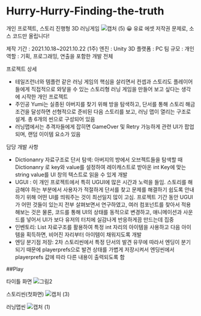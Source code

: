 # Hurry-Hurry-Finding-the-truth
개인 프로젝트, 스토리 진행형 3D 러닝게임
![캡처 (5)](https://user-images.githubusercontent.com/93479286/149658227-01298dd8-637b-467b-8aab-0b8109ded04b.png)
😀 유료 에셋 저작권 문제로, 소스 코드만 올립니다!

제작 기간 : 2021.10.18~2021.10.22 (1주)
엔진 : Unity 3D
플랫폼 : PC
팀 규모 : 개인
역할 : 기획, 프로그래밍, 연출을 포함한 개발 전체

프로젝트 상세 
-	테일즈런너와 템플런 같은 러닝 게임의 핵심을 살리면서 컨셉과 스토리도 플레이어들에게 직접적으로 와닿을 수 있는 스토리형 러닝 게임을 만들어 보고 싶다는 생각에 시작한 개인 프로젝트
-	주인공 Yumi는 실종된 아버지를 찾기 위해 방을 탐색하고, 단서를 통해 스토리 해금 조건을 달성하면 선형적으로 준비된 다음 스토리를 보고, 러닝 맵이 열리는 구조로 설계. 총 6개의 씬으로 구성되어 있음
-	러닝맵에서는 추격자들에게 잡히면 GameOver 및 Retry 가능하게 관련 UI가 팝업되며, 랜덤 이이템 요소가 있음

담당 개발 사항
-	Dictionanry 자료구조로 단서 탐색: 아버지의 방에서 오브젝트들을 탐색할 때 Dictionanry 로 key와 value를 설정하여 레이캐스트로 받아온 int Key에 맞는 string value를 UI 창의 텍스트로 읽을 수 있게 개발
-	UGUI : 이 개인 프로젝트에서 특히 UGUI에 많은 시간과 노력을 들임. 스토리를 해금해야 하는 부분에서 사용자가 적절하게 단서를 찾고 문제를 해결하기 쉽도록 안내하기 위해 어떤 UI를 띄워주는 것이 최선일지 많이 고심. 프로젝트 기간 동안 UGUI가 어떤 것들이 있는지 전부 살펴보면서 연구하였고, 여러 컴포넌트를 찾아서 적용해보는 것은 물론, 코드를 통해 UI의 상태를 동적으로 변경하고, 애니메이션과 사운드를 넣어서 UI가 보다 유저의 터치에 실감나게 반응하게끔 만드는데 집중
-	인벤토리: List 자료구조를 활용하여 특정 int 자리의 아이템을 사용하고 다음 아이템을 획득하면, 비어진 자리부터 아이템이 채워지도록 개발
-	엔딩 분기점 저장: 2차 스토리씬에서 특정 단서의 발견 유무에 따라서 엔딩이 분기되기 때문에 playerprefs으로 발견 상태를 가볍게 저장시켜서 엔딩씬에서 playerprefs 값에 따라 다른 내용이 출력되도록 함

##Play

타이틀 화면
![그림2](https://user-images.githubusercontent.com/93479286/149658272-cbde30e6-6f16-4c38-a7ad-f590a7794499.png)

스토리씬(첫화면)
![캡처 (3)](https://user-images.githubusercontent.com/93479286/149658248-777d50d6-7ebc-4fa6-b04e-3c69bfed645c.png)

러닝맵씬
![캡처 (1)](https://user-images.githubusercontent.com/93479286/149658291-826b8a8b-b2d0-4762-9617-7ad4806204b9.png)
